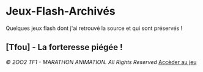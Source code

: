 # Jeux-Flash-Archivés
Quelques jeux flash dont j'ai retrouvé la source et qui sont préservés !

## [Tfou] - La forteresse piégée !
*© 2OO2 TF1 - MARATHON ANIMATION. All Rights Reserved*
[Accèder au jeu](https://jeuxflash.margouta.me/tfou-forteresse/)
